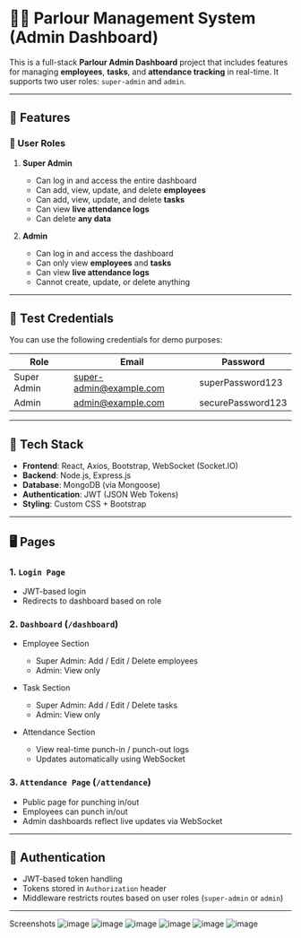 # 👨‍💼 Parlour Management System (Admin Dashboard)

This is a full-stack **Parlour Admin Dashboard** project that includes features for managing **employees**, **tasks**, and **attendance tracking** in real-time. It supports two user roles: `super-admin` and `admin`.

---

## 🚀 Features

### 👥 User Roles

1. **Super Admin**
   - Can log in and access the entire dashboard
   - Can add, view, update, and delete **employees**
   - Can add, view, update, and delete **tasks**
   - Can view **live attendance logs**
   - Can delete **any data**

2. **Admin**
   - Can log in and access the dashboard
   - Can only view **employees** and **tasks**
   - Can view **live attendance logs**
   - Cannot create, update, or delete anything

---

## 🧪 Test Credentials

You can use the following credentials for demo purposes:

| Role           | Email                       | Password           |
|-------------- |--------------------         |--------------------|
| Super Admin   | super-admin@example.com     | superPassword123    |
| Admin          | admin@example.com          | securePassword123  |

---

## 🧩 Tech Stack

- **Frontend**: React, Axios, Bootstrap, WebSocket (Socket.IO)
- **Backend**: Node.js, Express.js
- **Database**: MongoDB (via Mongoose)
- **Authentication**: JWT (JSON Web Tokens)
- **Styling**: Custom CSS + Bootstrap

---

## 🖥️ Pages

### 1. `Login Page`
- JWT-based login
- Redirects to dashboard based on role

### 2. `Dashboard` (`/dashboard`)
- Employee Section
  - Super Admin: Add / Edit / Delete employees
  - Admin: View only

- Task Section
  - Super Admin: Add / Edit / Delete tasks
  - Admin: View only

- Attendance Section
  - View real-time punch-in / punch-out logs
  - Updates automatically using WebSocket

### 3. `Attendance Page` (`/attendance`)
- Public page for punching in/out
- Employees can punch in/out
- Admin dashboards reflect live updates via WebSocket

---

## 🔐 Authentication

- JWT-based token handling
- Tokens stored in `Authorization` header
- Middleware restricts routes based on user roles (`super-admin` or `admin`)

---
Screenshots
![image](https://github.com/user-attachments/assets/8f6d1784-f600-44b5-b31f-205ecfc585d7)
![image](https://github.com/user-attachments/assets/5b1203b9-bd70-4eb4-90c1-6900efc0cedc)
![image](https://github.com/user-attachments/assets/9bebf934-bf47-416d-bfc6-713f39ef4a9e)
![image](https://github.com/user-attachments/assets/8427a1e7-0d5b-453e-b262-5c2298296424)
![image](https://github.com/user-attachments/assets/653018e7-d384-4cd8-9440-4b570a34365a)
![image](https://github.com/user-attachments/assets/006385fa-725d-4ca8-884b-35c0e4c92635)


